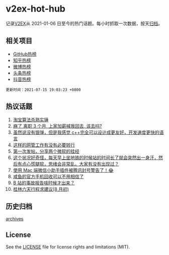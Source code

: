 # v2ex-hot-hub

 记录[V2EX](https://www.v2ex.com/)从 2021-01-06 日至今的热门话题。每小时抓取一次数据，按天[归档](archives)。
 
 ## 相关项目

- [GitHub热榜](https://github.com/snaildev/github-hot-hub)
- [知乎热榜](https://github.com/snaildev/zhihu-hot-hub)
- [微博热榜](https://github.com/snaildev/weibo-hot-hub)
- [头条热榜](https://github.com/snaildev/toutiao-hot-hub)
- [抖音热榜](https://github.com/snaildev/douyin-hot-hub)


 `更新时间：2021-07-15 19:03:23 +0800`

## 热议话题

1. [淘宝算法杀熟实锤](https://www.v2ex.com/t/789616)
1. [麻了 离职 3 个月, 上家加薪喊我回去, 该去吗?](https://www.v2ex.com/t/789680)
1. [虽然说没有银弹，但是我感觉 c++完全可以设计成更友好，开发速度更快的语言](https://www.v2ex.com/t/789560)
1. [这样的网管工作有没有必要转行](https://www.v2ex.com/t/789571)
1. [第一次发帖，分享两个微软的挂经](https://www.v2ex.com/t/789563)
1. [这个状况好奇怪，每天早上坐地铁的时候站的时间长了就会突然出一身汗，然后有点心慌腿软，思绪会非常乱。大家有没有出现过？](https://www.v2ex.com/t/789608)
1. [使用 Mac 端微信小助手插件被腾讯封号警告了！😂](https://www.v2ex.com/t/789566)
1. [咸鱼的官方手机回收可以不用相信了](https://www.v2ex.com/t/789657)
1. [B 站的事故报告啥时候才出来？](https://www.v2ex.com/t/789662)
1. [桂林六天行程求建议(8 月初)](https://www.v2ex.com/t/789567)

## 历史归档

[archives](archives)

## License

See the [LICENSE](LICENSE) file for license rights and limitations (MIT).
